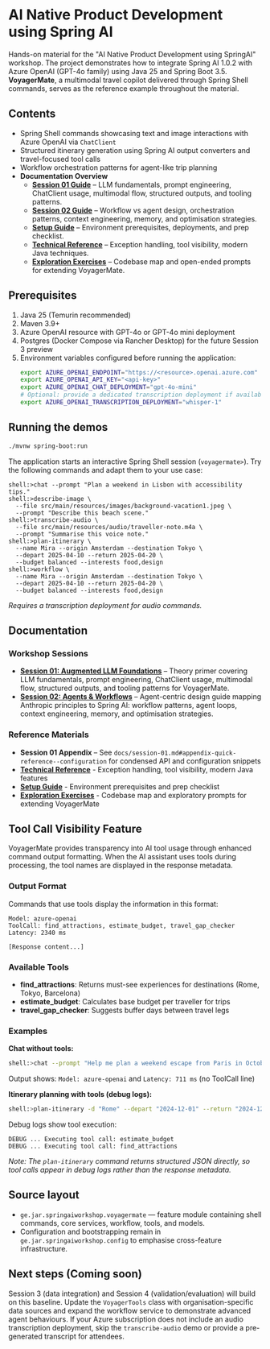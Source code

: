 # AI Native Product Development using Spring AI

Hands-on material for the "AI Native Product Development using SpringAI" workshop. The project demonstrates how to
integrate Spring AI 1.0.2 with Azure OpenAI (GPT-4o family) using Java 25 and Spring Boot 3.5. **VoyagerMate**, a
multimodal travel copilot delivered through Spring Shell commands, serves as the reference example throughout the
material.

## Contents

- Spring Shell commands showcasing text and image interactions with Azure OpenAI via `ChatClient`
- Structured itinerary generation using Spring AI output converters and travel-focused tool calls
- Workflow orchestration patterns for agent-like trip planning
- **Documentation Overview**
    - **[Session 01 Guide](docs/session-01.md)** – LLM fundamentals, prompt engineering, ChatClient usage, multimodal
      flow, structured outputs, and tooling patterns.
    - **[Session 02 Guide](docs/session-02.md)** – Workflow vs agent design, orchestration patterns, context
      engineering, memory, and optimisation strategies.
    - **[Setup Guide](docs/setup.md)** – Environment prerequisites, deployments, and prep checklist.
    - **[Technical Reference](docs/technical-reference.md)** – Exception handling, tool visibility, modern Java
      techniques.
    - **[Exploration Exercises](docs/exercises.md)** – Codebase map and open-ended prompts for extending VoyagerMate.

## Prerequisites

1. Java 25 (Temurin recommended)
2. Maven 3.9+
3. Azure OpenAI resource with GPT-4o or GPT-4o mini deployment
4. Postgres (Docker Compose via Rancher Desktop) for the future Session 3 preview
5. Environment variables configured before running the application:
   ```bash
   export AZURE_OPENAI_ENDPOINT="https://<resource>.openai.azure.com"
   export AZURE_OPENAI_API_KEY="<api-key>"
   export AZURE_OPENAI_CHAT_DEPLOYMENT="gpt-4o-mini"
   # Optional: provide a dedicated transcription deployment if available
   export AZURE_OPENAI_TRANSCRIPTION_DEPLOYMENT="whisper-1"
   ```

## Running the demos

```bash
./mvnw spring-boot:run
```

The application starts an interactive Spring Shell session (`voyagermate>`). Try the following commands and adapt them
to your use case:

```shell
shell:>chat --prompt "Plan a weekend in Lisbon with accessibility tips."
shell:>describe-image \
  --file src/main/resources/images/background-vacation1.jpeg \
  --prompt "Describe this beach scene."
shell:>transcribe-audio \
  --file src/main/resources/audio/traveller-note.m4a \
  --prompt "Summarise this voice note."
shell:>plan-itinerary \
  --name Mira --origin Amsterdam --destination Tokyo \
  --depart 2025-04-10 --return 2025-04-20 \
  --budget balanced --interests food,design
shell:>workflow \
  --name Mira --origin Amsterdam --destination Tokyo \
  --depart 2025-04-10 --return 2025-04-20 \
  --budget balanced --interests food,design
```

*Requires a transcription deployment for audio commands.*

## Documentation

### Workshop Sessions

- **[Session 01: Augmented LLM Foundations](docs/session-01.md)** – Theory primer covering LLM fundamentals, prompt
  engineering, ChatClient usage, multimodal flow, structured outputs, and tooling patterns for VoyagerMate.
- **[Session 02: Agents & Workflows](docs/session-02.md)** – Agent-centric design guide mapping Anthropic principles to
  Spring AI: workflow patterns, agent loops, context engineering, memory, and optimisation strategies.

### Reference Materials

- **Session 01 Appendix** – See `docs/session-01.md#appendix-quick-reference--configuration` for condensed API and
  configuration snippets
- **[Technical Reference](docs/technical-reference.md)** - Exception handling, tool visibility, modern Java features
- **[Setup Guide](docs/setup.md)** - Environment prerequisites and prep checklist
- **[Exploration Exercises](docs/exercises.md)** - Codebase map and exploratory prompts for extending VoyagerMate

## Tool Call Visibility Feature

VoyagerMate provides transparency into AI tool usage through enhanced command output formatting. When the AI assistant
uses tools during processing, the tool names are displayed in the response metadata.

### Output Format

Commands that use tools display the information in this format:

```
Model: azure-openai
ToolCall: find_attractions, estimate_budget, travel_gap_checker
Latency: 2340 ms

[Response content...]
```

### Available Tools

- **find_attractions**: Returns must-see experiences for destinations (Rome, Tokyo, Barcelona)
- **estimate_budget**: Calculates base budget per traveller for trips
- **travel_gap_checker**: Suggests buffer days between travel legs

### Examples

**Chat without tools:**

```bash
shell:>chat --prompt "Help me plan a weekend escape from Paris in October."
```

Output shows: `Model: azure-openai` and `Latency: 711 ms` (no ToolCall line)

**Itinerary planning with tools (debug logs):**

```bash
shell:>plan-itinerary -d "Rome" --depart "2024-12-01" --return "2024-12-07" -n "John" -b "balanced" -i "history,food"
```

Debug logs show tool execution:

```
DEBUG ... Executing tool call: estimate_budget
DEBUG ... Executing tool call: find_attractions
```

*Note: The `plan-itinerary` command returns structured JSON directly, so tool calls appear in debug logs rather than the
response metadata.*

## Source layout

- `ge.jar.springaiworkshop.voyagermate` — feature module containing shell commands, core services, workflow, tools, and
  models.
- Configuration and bootstrapping remain in `ge.jar.springaiworkshop.config` to emphasise cross-feature infrastructure.

## Next steps (Coming soon)

Session 3 (data integration) and Session 4 (validation/evaluation) will build on this baseline. Update the
`VoyagerTools` class with organisation-specific data sources and expand the workflow service to demonstrate advanced
agent behaviours. If your Azure subscription does not include an audio transcription deployment, skip the
`transcribe-audio` demo or provide a pre-generated transcript for attendees.

